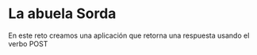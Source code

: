# La abuela Sorda

En este reto creamos una aplicación que retorna una respuesta usando el verbo POST
